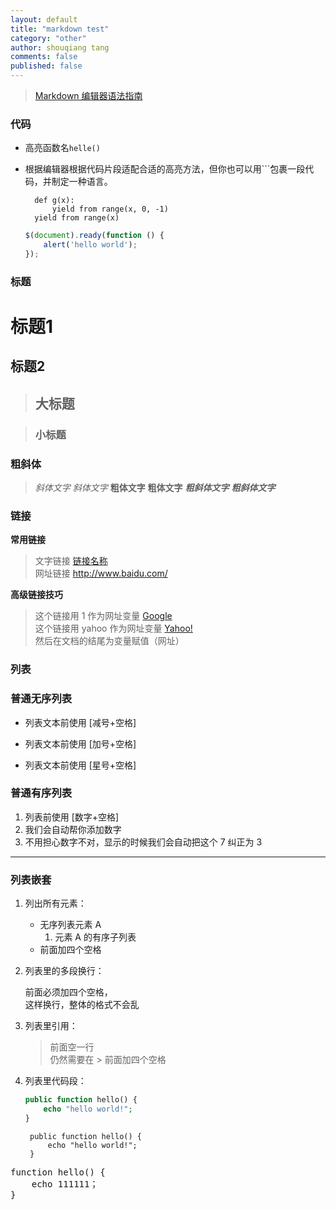 ---layout: defaulttitle: "markdown test"category: "other"author: shouqiang tangcomments: falsepublished: false--- > [Markdown 编辑器语法指南](https://segmentfault.com/markdown)### 代码- 高亮函数名`helle()`- 根据编辑器根据代码片段适配合适的高亮方法，但你也可以用```包裹一段代码，并制定一种语言。        def g(x):            yield from range(x, 0, -1)        yield from range(x)        ```javascript    $(document).ready(function () {        alert('hello world');    });    ```### 标题标题1======标题2------> ## 大标题 ##> ### 小标题 ###### 粗斜体 ###> *斜体文字* _斜体文字_> **粗体文字** __粗体文字__> ***粗斜体文字*** ___粗斜体文字___### 链接**常用链接**> 文字链接 [链接名称](http://www.baidu.com/)    > 网址链接 <http://www.baidu.com/>**高级链接技巧**> 这个链接用 1 作为网址变量 [Google][1]    > 这个链接用 yahoo 作为网址变量 [Yahoo!][yahoo]    > 然后在文档的结尾为变量赋值（网址）[1]: http://www.google.com/[yahoo]: http://www.yahoo.com/### 列表### 普通无序列表 ###- 列表文本前使用 [减号+空格]+ 列表文本前使用 [加号+空格]* 列表文本前使用 [星号+空格]### 普通有序列表 ###1. 列表前使用 [数字+空格]2. 我们会自动帮你添加数字7. 不用担心数字不对，显示的时候我们会自动把这个 7 纠正为 3---### 列表嵌套 ###1. 列出所有元素：    - 无序列表元素 A        1. 元素 A 的有序子列表    - 前面加四个空格2. 列表里的多段换行：    前面必须加四个空格，        这样换行，整体的格式不会乱3. 列表里引用：        > 前面空一行        > 仍然需要在 > 前面加四个空格4. 列表里代码段：    ```php    public function hello() {            echo "hello world!";        }    ```        public function hello() {            echo "hello world!";        }<pre>function hello() {    echo 111111；}</pre>